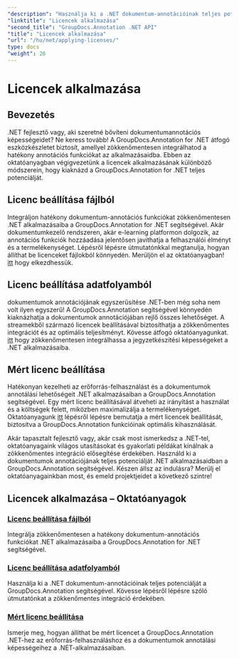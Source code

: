 ```yaml
---
"description": "Használja ki a .NET dokumentum-annotációinak teljes potenciálját a GroupDocs.Annotation segítségével. Kövesse lépésről lépésre bemutatóinkat a zökkenőmentes integráció érdekében."
"linktitle": "Licencek alkalmazása"
"second_title": "GroupDocs.Annotation .NET API"
"title": "Licencek alkalmazása"
"url": "/hu/net/applying-licenses/"
type: docs
"weight": 26
---
```


# Licencek alkalmazása

## Bevezetés

.NET fejlesztő vagy, aki szeretné bővíteni dokumentumannotációs képességeidet? Ne keress tovább! A GroupDocs.Annotation for .NET átfogó eszközkészletet biztosít, amellyel zökkenőmentesen integrálhatod a hatékony annotációs funkciókat az alkalmazásaidba. Ebben az oktatóanyagban végigvezetünk a licencek alkalmazásának különböző módszerein, hogy kiaknázd a GroupDocs.Annotation for .NET teljes potenciálját.

## Licenc beállítása fájlból
Integráljon hatékony dokumentum-annotációs funkciókat zökkenőmentesen .NET alkalmazásaiba a GroupDocs.Annotation for .NET segítségével. Akár dokumentumkezelő rendszeren, akár e-learning platformon dolgozik, az annotációs funkciók hozzáadása jelentősen javíthatja a felhasználói élményt és a termelékenységet. Lépésről lépésre útmutatónkkal megtanulja, hogyan állíthat be licenceket fájlokból könnyedén. Merüljön el az oktatóanyagban! [itt](./set-license-from-file/) hogy elkezdhessük.

## Licenc beállítása adatfolyamból
dokumentumok annotációjának egyszerűsítése .NET-ben még soha nem volt ilyen egyszerű! A GroupDocs.Annotation segítségével könnyedén kiaknázhatja a dokumentumok annotációjában rejlő összes lehetőséget. A streamekből származó licencek beállításával biztosíthatja a zökkenőmentes integrációt és az optimális teljesítményt. Kövesse átfogó oktatóanyagunkat. [itt](./set-license-from-stream/) hogy zökkenőmentesen integrálhassa a jegyzetkészítési képességeket a .NET alkalmazásaiba.

## Mért licenc beállítása
Hatékonyan kezelheti az erőforrás-felhasználást és a dokumentumok annotálási lehetőségeit .NET alkalmazásaiban a GroupDocs.Annotation segítségével. Egy mért licenc beállításával átveheti az irányítást a használat és a költségek felett, miközben maximalizálja a termelékenységet. Oktatóanyagunk [itt](./set-metered-license/) lépésről lépésre bemutatja a mért licencek beállítását, biztosítva a GroupDocs.Annotation funkcióinak optimális kihasználását.

Akár tapasztalt fejlesztő vagy, akár csak most ismerkedsz a .NET-tel, oktatóanyagaink világos utasításokat és gyakorlati példákat kínálnak a zökkenőmentes integráció elősegítése érdekében. Használd ki a dokumentumok annotációjának teljes potenciálját .NET alkalmazásaidban a GroupDocs.Annotation segítségével. Készen állsz az indulásra? Merülj el oktatóanyagainkban most, és emeld projektjeidet a következő szintre!

## Licencek alkalmazása – Oktatóanyagok
### [Licenc beállítása fájlból](./set-license-from-file/)
Integrálja zökkenőmentesen a hatékony dokumentum-annotációs funkciókat .NET alkalmazásaiba a GroupDocs.Annotation for .NET segítségével.
### [Licenc beállítása adatfolyamból](./set-license-from-stream/)
Használja ki a .NET dokumentum-annotációinak teljes potenciálját a GroupDocs.Annotation segítségével. Kövesse lépésről lépésre szóló útmutatónkat a zökkenőmentes integráció érdekében.
### [Mért licenc beállítása](./set-metered-license/)
Ismerje meg, hogyan állíthat be mért licencet a GroupDocs.Annotation .NET-hez az erőforrás-felhasználáshoz és a dokumentumok annotálási képességeihez a .NET-alkalmazásaiban.